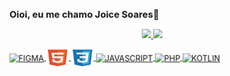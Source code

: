 ### Oioi, eu me chamo Joice Soares👋

<div align="center">
  <a href="https://github.com/joicexz">
  <img height="180em" src="https://github-readme-stats.vercel.app/api?username=joicexz&show_icons=true&theme=radical&include_all_commits=true&count_private=true"/>
  <img height="180em" src="https://github-readme-stats.vercel.app/api/top-langs/?username=joicexz&layout=compact&langs_count=7&theme=radical"/>
</div>

<div style="display: inline_block"><br>
  <img align="center" alt="FIGMA" height="30" width="40" src="https://cdn.jsdelivr.net/gh/devicons/devicon/icons/figma/figma-original.svg">
  <img align="center" alt="HTML" height="30" width="40" src="https://raw.githubusercontent.com/devicons/devicon/master/icons/html5/html5-original.svg">
  <img align="center" alt="CSS" height="30" width="40" src="https://raw.githubusercontent.com/devicons/devicon/master/icons/css3/css3-original.svg">
  <img align="center" alt="JAVASCRIPT" height="30" width="40" src="https://cdn.jsdelivr.net/gh/devicons/devicon/icons/javascript/javascript-original.svg">
  <img align="center" alt="PHP" height="40" width="50" src="https://cdn.jsdelivr.net/gh/devicons/devicon@latest/icons/php/php-original.svg">
  <img align="center" alt="KOTLIN" height="30" width="40" src="https://cdn.jsdelivr.net/gh/devicons/devicon/icons/kotlin/kotlin-original.svg">
</div>

##
